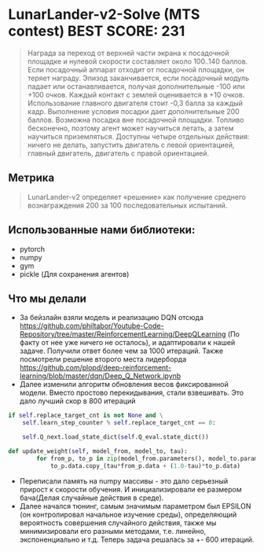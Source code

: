# LunarLander-v2-Solve (MTS contest) BEST SCORE: 231

> Награда за переход от верхней части экрана к посадочной площадке и нулевой скорости составляет около 100..140 баллов. Если посадочный аппарат отходит от посадочной площадки, он теряет награду. Эпизод заканчивается, если посадочный модуль падает или останавливается, получая дополнительные -100 или +100 очков. Каждый контакт с землей оценивается в +10 очков. Использование главного двигателя стоит -0,3 балла за каждый кадр. Выполнение условия посадки дает дополнительные 200 баллов. Возможна посадка вне посадочной площадки. Топливо бесконечно, поэтому агент может научиться летать, а затем научиться приземляться. Доступны четыре отдельных действия: ничего не делать, запустить двигатель с левой ориентацией, главный двигатель, двигатель с правой ориентацией.
## Метрика
> LunarLander-v2 определяет «решение» как получение среднего вознаграждения 200 за 100 последовательных испытаний.

## Использованные нами библиотеки:
* pytorch
* numpy
* gym
* pickle (Для сохранения агентов)

## Что мы делали
* За бейзлайн взяли модель и реализацию DQN отсюда https://github.com/philtabor/Youtube-Code-Repository/tree/master/ReinforcementLearning/DeepQLearning (По факту от нее уже ничего не осталось), и адаптировали к нашей задаче. Получили ответ более чем за 1000 итераций. Также посмотрели решение второго места лидерборда https://github.com/plopd/deep-reinforcement-learning/blob/master/dqn/Deep_Q_Network.ipynb 
* Далее изменили алгоритм обновления весов фиксированной модели. Вместо простово перекидывания, стали взвешивать. Это дало лучший скор в 800 итераций
```python
if self.replace_target_cnt is not None and \
    self.learn_step_counter % self.replace_target_cnt == 0:

    self.Q_next.load_state_dict(self.Q_eval.state_dict())
```

```python
def update_weight(self, model_from, model_to, tau):
        for from_p, to_p in zip(model_from.parameters(), model_to.parameters()):
            to_p.data.copy_(tau*from_p.data + (1.0-tau)*to_p.data)
```
* Переписали память на numpy массивы - это дало серьезный прирост к скорости обучения. И инициализировали ее размером бача(Делая случайные действия в среде).
* Далее начался тюнинг, самым значимым параметром был EPSILON (он контролировал начальное изучение среды), определяющий вероятность совершения случайного действия, также мы минимизировали его разными методами, т.е. линейно, экспоненциально и т.д. Теперь задача решалась за +- 600 итераций.


  

